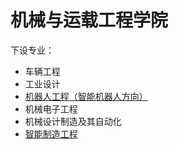 # 机械与运载工程学院
下设专业：  

- 车辆工程  
- 工业设计  
- [机器人工程（智能机器人方向）](机器人工程（智能机器人方向）)  
- 机械电子工程  
- 机械设计制造及其自动化  
- [智能制造工程](智能制造工程.md)  